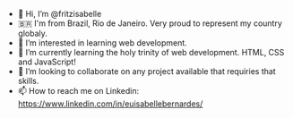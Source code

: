 - 👋 Hi, I’m @fritzisabelle
- 🇧🇷  I'm from Brazil, Rio de Janeiro. Very proud to represent my country globaly.
- 👀 I’m interested in learning web development.
- 🌱 I’m currently learning the holy trinity of web development. HTML, CSS and JavaScript!
- 💞️ I’m looking to collaborate on any project available that requiries that skills.
- 📫 How to reach me on Linkedin: https://www.linkedin.com/in/euisabellebernardes/
